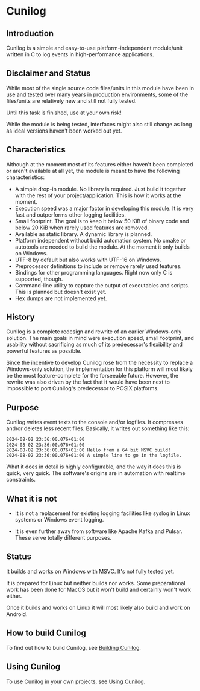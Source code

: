 
# Cunilog

## Introduction

Cunilog is a simple and easy-to-use platform-independent module/unit written
in C to log events in high-performance applications.

## Disclaimer and Status

While most of the single source code files/units in this module have been in use
and tested over many years in production environments, some of the files/units
are relatively new and still not fully tested.

Until this task is finished, use at your own risk!

While the module is being tested, interfaces might also still change as long as ideal versions haven't been worked out yet.

## Characteristics

Although at the moment most of its features either haven't been completed or
aren't available at all yet, the module is meant to have the following
characteristics:

- A simple drop-in module. No library is required. Just build it together with
	the rest of your project/application. This is how it works at the moment.
- Execution speed was a major factor in developing this module. It is very fast
	and outperforms other logging facilities.
- Small footprint. The goal is to keep it below 50 KiB of binary code and below
	20 KiB when rarely used features are removed.
- Available as static library. A dynamic library is planned.
- Platform independent without build automation system. No cmake or autotools
	are needed to build the module. At the moment it only builds on Windows.
- UTF-8 by default but also works with UTF-16 on Windows.
- Preprocessor definitions to include or remove rarely used features.
- Bindings for other programming languages. Right now only C is supported, though.
- Command-line utility to capture the output of executables and scripts.
	This is planned but doesn't exist yet.
- Hex dumps are not implemented yet.

## History

Cunilog is a complete redesign and rewrite of an earlier Windows-only solution.
The main goals in mind were execution speed, small footprint, and usability
without sacrificing as much of its predecessor's flexibility and powerful
features as possible.

Since the incentive to develop Cunilog rose from the necessity to replace a
Windows-only solution, the implementation for this platform will most likely
be the most feature-complete for the forseeable future. However, the rewrite
was also driven by the fact that it would have been next to impossible to port
Cunilog's predecessor to POSIX platforms.

## Purpose

Cunilog writes event texts to the console and/or logfiles. It compresses and/or deletes less recent files.
Basically, it writes out something like this:

	2024-08-02 23:36:00.076+01:00 
	2024-08-02 23:36:00.076+01:00 ----------
	2024-08-02 23:36:00.076+01:00 Hello from a 64 bit MSVC build!
	2024-08-02 23:36:00.076+01:00 A simple line to go in the logfile.

What it does in detail is highly configurable, and the way it does this is quick,
very quick. The software's origins are in automation with realtime constraints.

## What it is not

- It is not a replacement for existing logging facilities like syslog in Linux
	systems or Windows event logging.

- It is even further away from software like Apache Kafka and Pulsar. These serve
	totally different purposes.

## Status

It builds and works on Windows with MSVC. It's not fully tested yet.

It is prepared for Linux but neither builds nor works. Some preparational work
has been done for MacOS but it won't build and certainly won't work either.

Once it builds and works on Linux it will most likely also build and work on
Android.

## How to build Cunilog

To find out how to build Cunilog, see [Building Cunilog](building.md).

## Using Cunilog

To use Cunilog in your own projects, see [Using Cunilog](using.md).


